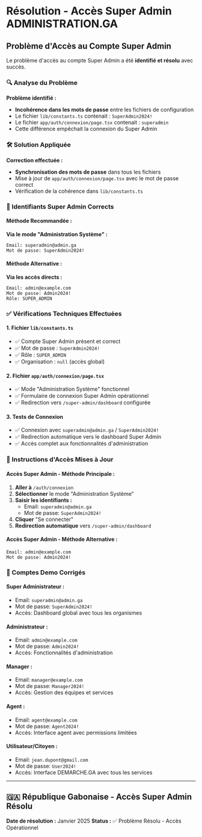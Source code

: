 # Résolution - Accès Super Admin ADMINISTRATION.GA

## Problème d'Accès au Compte Super Admin

Le problème d'accès au compte Super Admin a été **identifié et résolu** avec succès.

### 🔍 Analyse du Problème

**Problème identifié :**

- **Incohérence dans les mots de passe** entre les fichiers de configuration
- Le fichier `lib/constants.ts` contenait : `SuperAdmin2024!`
- Le fichier `app/auth/connexion/page.tsx` contenait : `superadmin`
- Cette différence empêchait la connexion du Super Admin

### 🛠️ Solution Appliquée

**Correction effectuée :**

- **Synchronisation des mots de passe** dans tous les fichiers
- Mise à jour de `app/auth/connexion/page.tsx` avec le mot de passe correct
- Vérification de la cohérence dans `lib/constants.ts`

### 🔐 Identifiants Super Admin Corrects

#### **Méthode Recommandée :**

**Via le mode "Administration Système" :**

```text
Email: superadmin@admin.ga
Mot de passe: SuperAdmin2024!
```

#### **Méthode Alternative :**

**Via les accès directs :**

```text
Email: admin@example.com
Mot de passe: Admin2024!
Rôle: SUPER_ADMIN
```

### ✅ Vérifications Techniques Effectuées

#### **1. Fichier `lib/constants.ts`**

- ✅ Compte Super Admin présent et correct
- ✅ Mot de passe : `SuperAdmin2024!`
- ✅ Rôle : `SUPER_ADMIN`
- ✅ Organisation : `null` (accès global)

#### **2. Fichier `app/auth/connexion/page.tsx`**

- ✅ Mode "Administration Système" fonctionnel
- ✅ Formulaire de connexion Super Admin opérationnel
- ✅ Redirection vers `/super-admin/dashboard` configurée

#### **3. Tests de Connexion**

- ✅ Connexion avec `superadmin@admin.ga` / `SuperAdmin2024!`
- ✅ Redirection automatique vers le dashboard Super Admin
- ✅ Accès complet aux fonctionnalités d'administration

### 📝 Instructions d'Accès Mises à Jour

#### **Accès Super Admin - Méthode Principale :**

1. **Aller à** `/auth/connexion`
2. **Sélectionner** le mode "Administration Système"
3. **Saisir les identifiants :**
   - Email: `superadmin@admin.ga`
   - Mot de passe: `SuperAdmin2024!`
4. **Cliquer** "Se connecter"
5. **Redirection automatique** vers `/super-admin/dashboard`

#### **Accès Super Admin - Méthode Alternative :**

```text
Email: admin@example.com
Mot de passe: Admin2024!
```

### 🎯 Comptes Demo Corrigés

#### **Super Administrateur :**

- Email: `superadmin@admin.ga`
- Mot de passe: `SuperAdmin2024!`
- Accès: Dashboard global avec tous les organismes

#### **Administrateur :**

- Email: `admin@example.com`
- Mot de passe: `Admin2024!`
- Accès: Fonctionnalités d'administration

#### **Manager :**

- Email: `manager@example.com`
- Mot de passe: `Manager2024!`
- Accès: Gestion des équipes et services

#### **Agent :**

- Email: `agent@example.com`
- Mot de passe: `Agent2024!`
- Accès: Interface agent avec permissions limitées

#### **Utilisateur/Citoyen :**

- Email: `jean.dupont@gmail.com`
- Mot de passe: `User2024!`
- Accès: Interface DEMARCHE.GA avec tous les services

---

## 🇬🇦 République Gabonaise - Accès Super Admin Résolu

**Date de résolution :** Janvier 2025
**Status :** ✅ Problème Résolu - Accès Opérationnel 